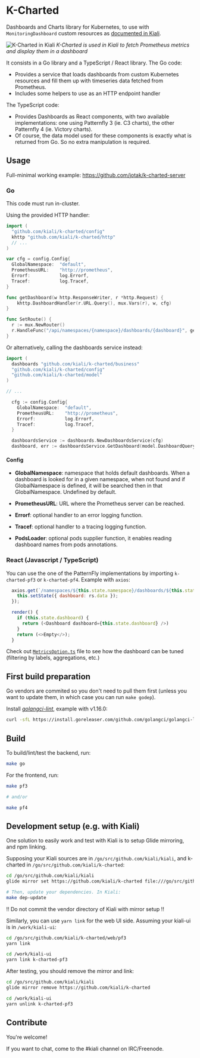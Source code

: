 # K-Charted

Dashboards and Charts library for Kubernetes, to use with `MonitoringDashboard` custom resources as [documented in Kiali](https://www.kiali.io/documentation/runtimes-monitoring/#_create_new_dashboards).

![K-Charted in Kiali](https://i.imgur.com/za2jMS2.png)
*K-Charted is used in Kiali to fetch Prometheus metrics and display them in a dashboard*

It consists in a Go library and a TypeScript / React library.
The Go code:

- Provides a service that loads dashboards from custom Kubernetes resources and fill them up with timeseries data fetched from Prometheus.
- Includes some helpers to use as an HTTP endpoint handler

The TypeScript code:

- Provides Dashboards as React components, with two available implementations: one using Patternfly 3 (ie. C3 charts), the other Patternfly 4 (ie. Victory charts).
- Of course, the data model used for these components is exactly what is returned from Go. So no extra manipulation is required.

## Usage

Full-minimal working example: https://github.com/jotak/k-charted-server

### Go

This code must run in-cluster.

Using the provided HTTP handler:

```go
import (
  "github.com/kiali/k-charted/config"
  khttp "github.com/kiali/k-charted/http"
  // ...
)

var cfg = config.Config{
  GlobalNamespace:  "default",
  PrometheusURL:    "http://prometheus",
  Errorf:           log.Errorf,
  Tracef:           log.Tracef,
}

func getDashboard(w http.ResponseWriter, r *http.Request) {
	khttp.DashboardHandler(r.URL.Query(), mux.Vars(r), w, cfg)
}

func SetRoute() {
  r := mux.NewRouter()
  r.HandleFunc("/api/namespaces/{namespace}/dashboards/{dashboard}", getDashboard)
}
```

Or alternatively, calling the dashboards service instead:

```go
import (
  dashboards "github.com/kiali/k-charted/business"
  "github.com/kiali/k-charted/config"
  "github.com/kiali/k-charted/model"
)

// ...

  cfg := config.Config{
    GlobalNamespace:  "default",
    PrometheusURL:    "http://prometheus",
    Errorf:           log.Errorf,
    Tracef:           log.Tracef,
  }

  dashboardsService := dashboards.NewDashboardsService(cfg)
  dashboard, err := dashboardsService.GetDashboard(model.DashboardQuery{Namespace: "my-namespace"}, "my-dashboard-name")
```

#### Config

- **GlobalNamespace**: namespace that holds default dashboards. When a dashboard is looked for in a given namespace, when not found and if GlobalNamespace is defined, it will be searched then in that GlobalNamespace. Undefined by default.

- **PrometheusURL**: URL where the Prometheus server can be reached.

- **Errorf**: optional handler to an error logging function.

- **Tracef**: optional handler to a tracing logging function.

- **PodsLoader**: optional pods supplier function, it enables reading dashboard names from pods annotations.

### React (Javascript / TypeScript)

You can use the one of the PatternFly implementations by importing `k-charted-pf3` or `k-charted-pf4`. Example with `axios`:

```javascript
  axios.get(`/namespaces/${this.state.namespace}/dashboards/${this.state.dashboardName}`).then(rs => {
    this.setState({ dashboard: rs.data });
  });

  render() {
    if (this.state.dashboard) {
      return (<Dashboard dashboard={this.state.dashboard} />)
    }
    return (<>Empty</>);
  }
```

Check out [`MetricsOption.ts`](https://github.com/kiali/k-charted/blob/master/web/common/types/MetricsOptions.ts) file to see how the dashboard can be tuned (filtering by labels, aggregations, etc.)

## First build preparation

Go vendors are commited so you don't need to pull them first (unless you want to update them, in which case you can run `make godep`).

Install [*golangci-lint*](https://github.com/golangci/golangci-lint), example with v1.16.0:

```bash
curl -sfL https://install.goreleaser.com/github.com/golangci/golangci-lint.sh | sh -s -- -b $(go env GOPATH)/bin v1.16.0
```

## Build

To build/lint/test the backend, run:

```bash
make go
```

For the frontend, run:

```bash
make pf3

# and/or

make pf4
```

## Development setup (e.g. with Kiali)

One solution to easily work and test with Kiali is to setup Glide mirroring, and npm linking.

Supposing your Kiali sources are in `/go/src/github.com/kiali/kiali`, and k-charted in `/go/src/github.com/kiali/k-charted`:

```bash
cd /go/src/github.com/kiali/kiali
glide mirror set https://github.com/kiali/k-charted file:///go/src/github.com/kiali/k-charted

# Then, update your dependencies. In Kiali:
make dep-update
```

!! Do not commit the vendor directory of Kiali with mirror setup !!

Similarly, you can use `yarn link` for the web UI side. Assuming your kiali-ui is in `/work/kiali-ui`:

```bash
cd /go/src/github.com/kiali/k-charted/web/pf3
yarn link

cd /work/kiali-ui
yarn link k-charted-pf3
```

After testing, you should remove the mirror and link:

```bash
cd /go/src/github.com/kiali/kiali
glide mirror remove https://github.com/kiali/k-charted

cd /work/kiali-ui
yarn unlink k-charted-pf3
```

## Contribute

You're welcome!

If you want to chat, come to the #kiali channel on IRC/Freenode.
